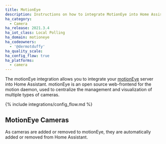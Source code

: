 ```yaml
---
title: MotionEye
description: Instructions on how to integrate MotionEye into Home Assistant.
ha_category:
  - Camera
ha_release: 2021.3.4
ha_iot_class: Local Polling
ha_domain: motioneye
ha_codeowners:
  - '@dermotduffy'
ha_quality_scale:
ha_config_flow: true
ha_platforms:
  - camera
---
```


The motionEye integration allows you to integrate your
[motionEye](https://github.com/ccrisan/motioneye) server into Home Assistant. motionEye
is an open source web-frontend for the motion daemon, used to centralize the management
and visualization of multiple types of cameras.

{% include integrations/config_flow.md %}

## MotionEye Cameras

As cameras are added or removed to motionEye, they are automatically added or removed
from Home Assistant.
